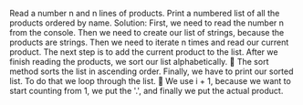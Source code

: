 Read a number n and n lines of products. Print a numbered list of all the products ordered by name.
Solution:
First, we need to read the number n from the console.
Then we need to create our list of strings, because the products are strings.
Then we need to iterate n times and read our current product.
The next step is to add the current product to the list.
After we finish reading the products, we sort our list alphabetically.
 The sort method sorts the list in ascending order.
Finally, we have to print our sorted list. To do that we loop through the list.
 We use i + 1, because we want to start counting from 1, we put the '.', and finally we put the actual
product.
